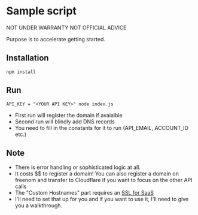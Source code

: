 
# Sample script

NOT UNDER WARRANTY
NOT OFFICIAL ADVICE

Purpose is to accelerate getting started.

## Installation

`npm install`

## Run 

`API_KEY = "<YOUR API KEY>" node index.js`

- First run will register the domain if avaialble
- Second run will blindly add DNS records
- You need to fill in the constants for it to run (API_EMAIL, ACCOUNT_ID etc.)

## Note

- There is error handling or sophisticated logic at all.
- It costs $$ to register a domain! You can also register a domain on freenom and transfer to Cloudflare if you want to focus on the other API calls
- The "Custom Hostnames" part requires an [SSL for SaaS](https://developers.cloudflare.com/ssl/ssl-for-saas)
- I'll need to set that up for you and if you want to use it, I'll need to give you a walkthrough.